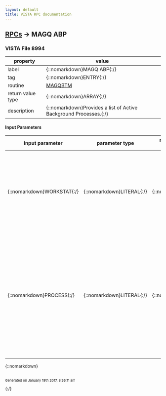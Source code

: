 ```yaml
---
layout: default
title: VISTA RPC documentation
---
```




## [RPCs](TableOfContent.md) &#8594; MAGQ ABP 



### VISTA File 8994 


 property | value 
--- | --- 
 label | {::nomarkdown}MAGQ ABP{:/}
 tag | {::nomarkdown}ENTRY{:/}
 routine | [MAGQBTM](http://code.osehra.org/dox/Routine_MAGQBTM_source.html)
 return value type | {::nomarkdown}ARRAY{:/}
 description | {::nomarkdown}Provides a list of Active Background Processes.{:/}

#### Input Parameters

| input parameter | parameter type | maximum data length | required | description | 
| --- | --- | --- | --- | --- | 
| {::nomarkdown}WORKSTAT{:/} | {::nomarkdown}LITERAL{:/} | {::nomarkdown}30{:/} | {::nomarkdown}true{:/} | {::nomarkdown}This value is the actual workstation name as specified bythe network operating system.  It is identical to the fieldin the VISTA workstation file (#2006.8) named WRKS COMPUTERNAME (#50).{:/} | 
| {::nomarkdown}PROCESS{:/} | {::nomarkdown}LITERAL{:/} | {::nomarkdown}8{:/} | {::nomarkdown}true{:/} | {::nomarkdown}This value is by design either \B-PROC\ or \Purge\ and is used to renamethe VISTA Job name on DSM systems.  This value has the last two IP octetconcatenated to it for easy identification for system management purposes.It is also displayed in the title bar of the workstation process form.of the workstation process form.{:/} | 

{::nomarkdown} <br/><br/><p style="font-size: 11px">Generated on January 19th 2017, 8:55:11 am</p>{:/}